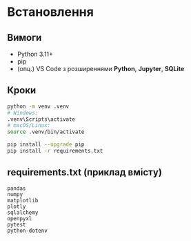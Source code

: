 # Встановлення

## Вимоги
- Python 3.11+
- pip
- (опц.) VS Code з розширеннями **Python**, **Jupyter**, **SQLite**

## Кроки
```bash
python -m venv .venv
# Windows:
.venv\Scripts\activate
# macOS/Linux:
source .venv/bin/activate

pip install --upgrade pip
pip install -r requirements.txt
```

## requirements.txt (приклад вмісту)
```
pandas
numpy
matplotlib
plotly
sqlalchemy
openpyxl
pytest
python-dotenv
```